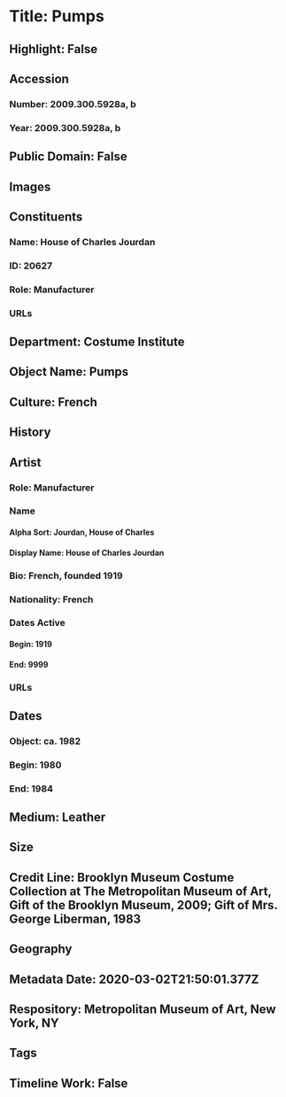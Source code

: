 # Title: Pumps
## Highlight: False
## Accession
### Number: 2009.300.5928a, b
### Year: 2009.300.5928a, b
## Public Domain: False
## Images
## Constituents
### Name: House of Charles Jourdan
### ID: 20627
### Role: Manufacturer
### URLs
## Department: Costume Institute
## Object Name: Pumps
## Culture: French
## History
## Artist
### Role: Manufacturer
### Name
#### Alpha Sort: Jourdan, House of Charles
#### Display Name: House of Charles Jourdan
### Bio: French, founded 1919
### Nationality: French
### Dates Active
#### Begin: 1919
#### End: 9999
### URLs
## Dates
### Object: ca. 1982
### Begin: 1980
### End: 1984
## Medium: Leather
## Size
## Credit Line: Brooklyn Museum Costume Collection at The Metropolitan Museum of Art, Gift of the Brooklyn Museum, 2009; Gift of Mrs. George Liberman, 1983
## Geography
## Metadata Date: 2020-03-02T21:50:01.377Z
## Respository: Metropolitan Museum of Art, New York, NY
## Tags
## Timeline Work: False